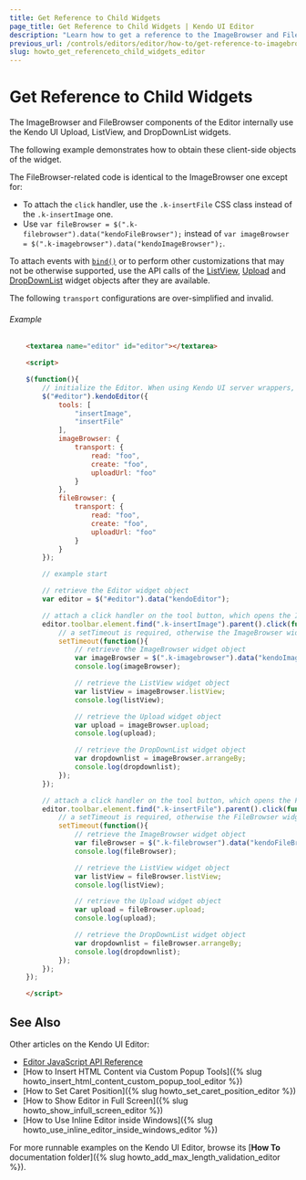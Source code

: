 ```yaml
---
title: Get Reference to Child Widgets
page_title: Get Reference to Child Widgets | Kendo UI Editor
description: "Learn how to get a reference to the ImageBrowser and FileBrowser child widgets in the Kendo UI Editor widget."
previous_url: /controls/editors/editor/how-to/get-reference-to-imagebrowser-child-widgets
slug: howto_get_referenceto_child_widgets_editor
---
```


# Get Reference to Child Widgets

The ImageBrowser and FileBrowser components of the Editor internally use the Kendo UI Upload, ListView, and DropDownList widgets.

The following example demonstrates how to obtain these client-side objects of the widget.

The FileBrowser-related code is identical to the ImageBrowser one except for:

* To attach the `click` handler, use the `.k-insertFile` CSS class instead of the `.k-insertImage` one.
* Use `var fileBrowser = $(".k-filebrowser").data("kendoFileBrowser");` instead of `var imageBrowser = $(".k-imagebrowser").data("kendoImageBrowser");`.

To attach events with [`bind()`](/intro/installation/events-and-methods#bind-to-events-after-widget-initialization) or to perform other customizations that may not be otherwise supported, use the API calls of the [ListView](/api/javascript/ui/listview), [Upload](/api/javascript/ui/upload) and [DropDownList](/api/javascript/ui/dropdownlist) widget objects after they are available.

The following `transport` configurations are over-simplified and invalid.

###### Example

```html
    <textarea name="editor" id="editor"></textarea>

    <script>

    $(function(){
        // initialize the Editor. When using Kendo UI server wrappers, the following statement will be auto-generated
        $("#editor").kendoEditor({
            tools: [
                "insertImage",
                "insertFile"
            ],
            imageBrowser: {
                transport: {
                    read: "foo",
                    create: "foo",
                    uploadUrl: "foo"
                }
            },
            fileBrowser: {
                transport: {
                    read: "foo",
                    create: "foo",
                    uploadUrl: "foo"
                }
            }
        });

        // example start

        // retrieve the Editor widget object
        var editor = $("#editor").data("kendoEditor");

        // attach a click handler on the tool button, which opens the ImageBrowser dialog
        editor.toolbar.element.find(".k-insertImage").parent().click(function(){
            // a setTimeout is required, otherwise the ImageBrowser widget will still not be initialized
            setTimeout(function(){
                // retrieve the ImageBrowser widget object
                var imageBrowser = $(".k-imagebrowser").data("kendoImageBrowser");
                console.log(imageBrowser);

                // retrieve the ListView widget object
                var listView = imageBrowser.listView;
                console.log(listView);

                // retrieve the Upload widget object
                var upload = imageBrowser.upload;
                console.log(upload);

                // retrieve the DropDownList widget object
                var dropdownlist = imageBrowser.arrangeBy;
                console.log(dropdownlist);
            });
        });

        // attach a click handler on the tool button, which opens the FileBrowser dialog
        editor.toolbar.element.find(".k-insertFile").parent().click(function(){
            // a setTimeout is required, otherwise the FileBrowser widget will still not be initialized
            setTimeout(function(){
                // retrieve the ImageBrowser widget object
                var fileBrowser = $(".k-filebrowser").data("kendoFileBrowser");
                console.log(fileBrowser);

                // retrieve the ListView widget object
                var listView = fileBrowser.listView;
                console.log(listView);

                // retrieve the Upload widget object
                var upload = fileBrowser.upload;
                console.log(upload);

                // retrieve the DropDownList widget object
                var dropdownlist = fileBrowser.arrangeBy;
                console.log(dropdownlist);
            });
        });
    });

    </script>
```

## See Also

Other articles on the Kendo UI Editor:

* [Editor JavaScript API Reference](/api/javascript/ui/editor)
* [How to Insert HTML Content via Custom Popup Tools]({% slug howto_insert_html_content_custom_popup_tool_editor %})
* [How to Set Caret Position]({% slug howto_set_caret_position_editor %})
* [How to Show Editor in Full Screen]({% slug howto_show_infull_screen_editor %})
* [How to Use Inline Editor inside Windows]({% slug howto_use_inline_editor_inside_windows_editor %})

For more runnable examples on the Kendo UI Editor, browse its [**How To** documentation folder]({% slug howto_add_max_length_validation_editor %}).
